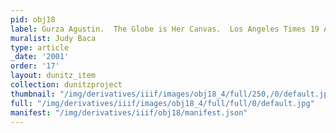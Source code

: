 ```yaml
---
pid: obj18
label: Gurza Agustin.  The Globe is Her Canvas.  Los Angeles Times 19 Aug. 2001.
muralist: Judy Baca
type: article
_date: '2001'
order: '17'
layout: dunitz_item
collection: dunitzproject
thumbnail: "/img/derivatives/iiif/images/obj18_4/full/250,/0/default.jpg"
full: "/img/derivatives/iiif/images/obj18_4/full/full/0/default.jpg"
manifest: "/img/derivatives/iiif/obj18/manifest.json"
---
```

